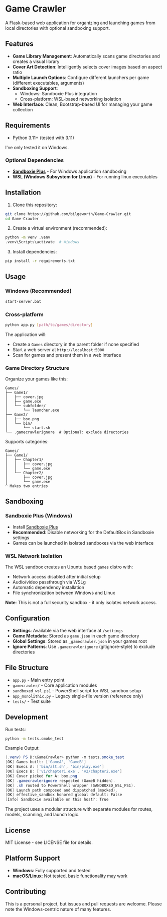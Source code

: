 # Game Crawler

A Flask-based web application for organizing and launching games from local directories with optional sandboxing support.

## Features

- **Game Library Management**: Automatically scans game directories and creates a visual library
- **Cover Art Detection**: Intelligently selects cover images based on aspect ratio
- **Multiple Launch Options**: Configure different launchers per game (different executables, arguments)
- **Sandboxing Support**: 
  - Windows: Sandboxie Plus integration
  - Cross-platform: WSL-based networking isolation
- **Web Interface**: Clean, Bootstrap-based UI for managing your game collection

## Requirements

- Python 3.11+ (tested with 3.11)

I've only tested it on Windows.

### Optional Dependencies

- **[Sandboxie Plus](https://sandboxie-plus.com/)** - For Windows application sandboxing
- **WSL (Windows Subsystem for Linux)** - For running linux executables

## Installation

1. Clone this repository:
```bash
git clone https://github.com/bilgeworth/Game-Crawler.git
cd Game-Crawler
```

2. Create a virtual environment (recommended):
```bash
python -m venv .venv
.venv\Scripts\activate  # Windows
```

3. Install dependencies:
```bash
pip install -r requirements.txt
```

## Usage

### Windows (Recommended)
```bash
start-server.bat
```

### Cross-platform
```bash
python app.py [path/to/games/directory]
```

The application will:
- Create a `Games` directory in the parent folder if none specified
- Start a web server at `http://localhost:5000`
- Scan for games and present them in a web interface

### Game Directory Structure

Organize your games like this:
```
Games/
├── Game1/
│   ├── cover.jpg
│   ├── game.exe
│   └── subfolder/
│       └── launcher.exe
├── Game2/
│   ├── box.png
│   └── bin/
│       └── start.sh
└── .gamecrawlerignore  # Optional: exclude directories
```
Supports categories:
```
Games/
├── Game1/
│   ├── Chapter1/
│   │   ├── cover.jpg
│   │   └── game.exe
│   └── Chapter2/
│       ├── cover.jpg
│       └── game.exe
^ Makes two entries
```

## Sandboxing

### Sandboxie Plus (Windows)
- Install [Sandboxie Plus](https://sandboxie-plus.com/)
- **Recommended**: Disable networking for the DefaultBox in Sandboxie settings
- Games can be launched in isolated sandboxes via the web interface

### WSL Network Isolation
The WSL sandbox creates an Ubuntu based `games` distro with:
- Network access disabled after initial setup
- Audio/video passthrough via WSLg
- Automatic dependency installation
- File synchronization between Windows and Linux

**Note**: This is not a full security sandbox - it only isolates network access.

## Configuration

- **Settings**: Available via the web interface at `/settings`
- **Game Metadata**: Stored as `game.json` in each game directory
- **Global Settings**: Stored as `_gamecrawler.json` in your games root
- **Ignore Patterns**: Use `.gamecrawlerignore` (gitignore-style) to exclude directories

## File Structure

- `app.py` - Main entry point
- `gamecrawler/` - Core application modules
- `sandboxed_wsl.ps1` - PowerShell script for WSL sandbox setup
- `app_monolithic.py` - Legacy single-file version (reference only)
- `tests/` - Test suite

## Development

Run tests:
```bash
python -m tests.smoke_test
```

Example Output:
```powershell
(.venv) PS D:\GameCrawler> python -m tests.smoke_test
[OK] Games built: ['GameA', 'GameB']
[OK] Execs A: ['bin/alt.sh', 'bin/play.exe']
[OK] Execs B: ['v1/chapter1.exe', 'v2/chapter2.exe']
[OK] Cover picked for A: box.png
[OK] .gamecrawlerignore respected (GameB hidden).
[OK] .sh routed to PowerShell wrapper (SANDBOXED_WSL_PS1).
[OK] Launch path composed and dispatched (mocked).
[OK] effective_sandbox honored global default: False
[Info] Sandboxie available on this host?: True
```

The project uses a modular structure with separate modules for routes, models, scanning, and launch logic.

## License

MIT License - see LICENSE file for details.

## Platform Support

- **Windows**: Fully supported and tested
- **macOS/Linux**: Not tested, basic functionality may work

## Contributing

This is a personal project, but issues and pull requests are welcome. Please note the Windows-centric nature of many features.
